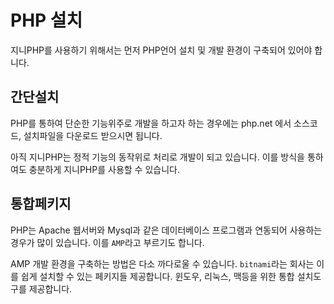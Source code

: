# PHP 설치
지니PHP를 사용하기 위해서는 먼저 PHP언어 설치 및 개발 환경이 구축되어 있어야 합니다.

## 간단설치
PHP를 통하여 단순한 기능위주로 개발을 하고자 하는 경우에는 php.net 에서 소스코드, 설치파일을 다운로드 받으시면 됩니다.

아직 지니PHP는 정적 기능의 동작위로 처리로 개발이 되고 있습니다. 이를 방식을 통하여도 충분하게 지니PHP를 사용할 수 있습니다.

## 통합페키지
PHP는 Apache 웹서버와 Mysql과 같은 데이터베이스 프로그램과 연동되어 사용하는 경우가 많이 있습니다. 이를 `AMP`라고 부르기도 합니다. 

AMP 개발 환경을 구축하는 방법은 다소 까다로울 수 있습니다. `bitnami`라는 회사는 이를 쉽게 설치할 수 있는 페키지들 제공합니다.
윈도우, 리눅스, 맥등을 위한 통합 설치도구를 제공합니다.
